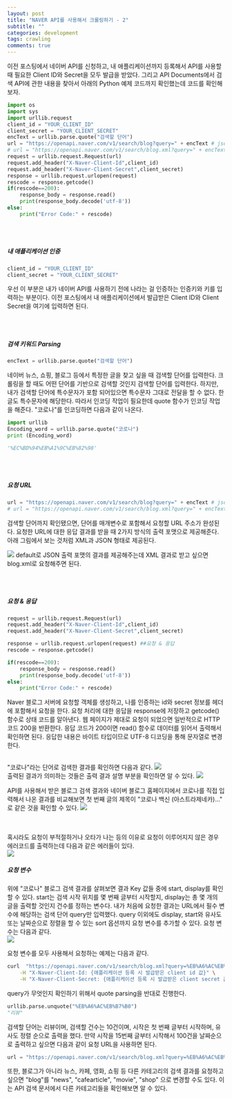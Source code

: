 ```yaml
---
layout: post
title: "NAVER API를 사용해서 크롤링하기 - 2"
subtitle: ""
categories: development
tags: crawling
comments: true
---
```



이전 포스팅에서 네이버 API를 신청하고, 내 애플리케이션까지 등록해서 API를 사용할 때 필요한 Client ID와 Secret을 모두 발급을 받았다.
그리고 API Documents에서 검색 API에 관한 내용을 찾아서 아래의 Python 예제 코드까지 확인했는데 코드를 확인해보자.

```python
import os
import sys
import urllib.request
client_id = "YOUR_CLIENT_ID"
client_secret = "YOUR_CLIENT_SECRET"
encText = urllib.parse.quote("검색할 단어")
url = "https://openapi.naver.com/v1/search/blog?query=" + encText # json 결과
# url = "https://openapi.naver.com/v1/search/blog.xml?query=" + encText # xml 결과
request = urllib.request.Request(url)
request.add_header("X-Naver-Client-Id",client_id)
request.add_header("X-Naver-Client-Secret",client_secret)
response = urllib.request.urlopen(request)
rescode = response.getcode()
if(rescode==200):
    response_body = response.read()
    print(response_body.decode('utf-8'))
else:
    print("Error Code:" + rescode)
```

<br/><br/>
##### 내 애플리케이션 인증
```Python
client_id = "YOUR_CLIENT_ID"
client_secret = "YOUR_CLIENT_SECRET"
```
우선 이 부분은 내가 네이버 API를 사용하기 전에 나라는 걸 인증하는 인증키와 키를 입력하는 부분이다.
이전 포스팅에서 내 애플리케이션에서 발급받은 Client ID와 Client Secret을 여기에 입력하면 된다.

<br/><br/>
##### 검색 키워드 Parsing
```python
encText = urllib.parse.quote("검색할 단어")
```
네이버 뉴스, 쇼핑, 블로그 등에서 특정한 글을 찾고 싶을 때 검색할 단어를 입력한다. 크롤링을 할 때도 어떤 단어를 기반으로 검색할 것인지 검색할 단어를 입력한다. 하지만, 내가 검색할 단어에 특수문자가 포함 되어있으면 특수문자 그대로 전달을 할 수 없다. 한글도 특수문자에 해당한다. 따라서 인코딩 작업이 필요한데 quote 함수가 인코딩 작업을 해준다.
"코로나"를 인코딩하면 다음과 같이 나온다.

```python
import urllib
Encoding_word = urllib.parse.quote("코로나")
print (Encoding_word)

'%EC%BD%94%EB%A1%9C%EB%82%98'
```

<br/><br/>
##### 요청 URL
```python
url = "https://openapi.naver.com/v1/search/blog?query=" + encText # json 결과
# url = "https://openapi.naver.com/v1/search/blog.xml?query=" + encText # xml 결과
```
검색할 단어까지 확인됐으면, 단어를 매개변수로 포함해서 요청할 URL 주소가 완성된다. 요청한 URL에 대한 응답 결과를 받을 때 2가지 방식의 출력 포맷으로 제공해준다. 아래 그림에서 보는 것처럼 XML과 JSON 형태로 제공된다.

<img src='{{"/assets/img/post_image/crwaling_naver_api/api_information.png"}}' >
default로 JSON 출력 포맷의 결과를 제공해주는데 XML 결과로 받고 싶으면 blog.xml로 요청해주면 된다.

<br/><br/>
##### 요청 & 응답
```python
request = urllib.request.Request(url)
request.add_header("X-Naver-Client-Id",client_id)
request.add_header("X-Naver-Client-Secret",client_secret)

response = urllib.request.urlopen(request) ##요청 & 응답
rescode = response.getcode()

if(rescode==200):
    response_body = response.read()
    print(response_body.decode('utf-8'))
else:
    print("Error Code:" + rescode)
```

Naver 블로그 서버에 요청할 객체를 생성하고, 나를 인증하는 id와 secret 정보를 헤더에 포함해서 요청을 한다. 요청 처리에 대한 응답을 response에 저장하고 getcode() 함수로 상태 코드를 알아낸다. 웹 페이지가 제대로 요청이 되었으면 일반적으로 HTTP 코드 200을 반환한다. 응답 코드가 200이면 read() 함수로 데이터를 읽어서 출력해서 확인하면 된다. 응답한 내용은 바이트 타입이므로 UTF-8 디코딩을 통해 문자열로 변경한다.


<br/>
"코로나"라는 단어로 검색한 결과를 확인하면 다음과 같다.
<img src='{{"/assets/img/post_image/crwaling_naver_api/result_of_corona.png"}}' > <br/>
출력된 결과가 의미하는 것들은 출력 결과 설명 부분을 확인하면 알 수 있다.
<img src='{{"/assets/img/post_image/crwaling_naver_api/result_information.png"}}' > <br/>



API를 사용해서 받은 블로그 검색 결과와 네이버 블로그 홈페이지에서 코로나를 직접 입력해서 나온 결과를 비교해보면 첫 번째 글의 제목이 "코로나 백신 (아스트라제네카)..." 로 같은 것을 확인할 수 있다.
<img src='{{"/assets/img/post_image/crwaling_naver_api/result_of_corona_blog.png"}}' >


<br/><br/>
혹시라도 요청이 부적절하거나 오타가 나는 등의 이유로 요청이 이루어지지 않은 경우 에러코드를 출력하는데 다음과 같은 에러들이 있다.  
<img src='{{"/assets/img/post_image/crwaling_naver_api/error_code.png"}}' >


##### 요청 변수
위에 "코로나" 블로그 검색 결과를 살펴보면 결과 Key 값들 중에 start, display를 확인할 수 있다. start는 검색 시작 위치를 몇 번째 글부터 시작할지, display는 총 몇 개의 글을 출력할 것인지 건수를 정하는 변수다. 내가 처음에 요청한 결과는 URL에서 필수 변수에 해당하는 검색 단어 query만 입력했다. query 이외에도 display, start와 유사도 또는 날짜순으로 정렬을 할 수 있는 sort 옵션까지 요청 변수를 추가할 수 있다. 요청 변수는 다음과 같다.  
<img src='{{"/assets/img/post_image/crwaling_naver_api/request_variable.png"}}' ><br/>

요청 변수를 모두 사용해서 요청하는 예제는 다음과 같다.
```zsh
curl  "https://openapi.naver.com/v1/search/blog.xml?query=%EB%A6%AC%EB%B7%B0&display=10&start=1&sort=sim" \
    -H "X-Naver-Client-Id: {애플리케이션 등록 시 발급받은 client id 값}" \
    -H "X-Naver-Client-Secret: {애플리케이션 등록 시 발급받은 client secret 값}" -v
```
query가 무엇인지 확인하기 위해서 quote parsing을 반대로 진행한다.
```python
urllib.parse.unquote("%EB%A6%AC%EB%B7%B0")
"리뷰"
```
검색할 단어는 리뷰이며, 검색할 건수는 10건이며, 시작은 첫 번째 글부터 시작하며, 유사도 정렬 순으로 출력을 했다. 
만약 시작을 15번째 글부터 시작해서 100건을 날짜순으로 출력하고 싶으면 다음과 같이 요청 URL을 사용하면 된다.
```python
url = "https://openapi.naver.com/v1/search/blog.xml?query=%EB%A6%AC%EB%B7%B0&display=100&start=15&sort=date"
```
또한, 블로그가 아니라 뉴스, 카페, 영화, 쇼핑 등 다른 카테고리의 검색 결과를 요청하고 싶으면 "blog"를 "news", "cafearticle", "movie", "shop" 으로 변경할 수도 있다. 이는 API 검색 문서에서 다른 카테고리들을 확인해보면 알 수 있다.


<br/><br/>


